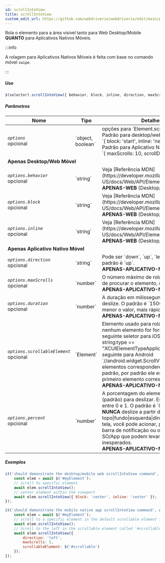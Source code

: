 ```yaml
---
id: scrollIntoView
title: scrollIntoView
custom_edit_url: https://github.com/webdriverio/webdriverio/edit/main/packages/webdriverio/src/commands/element/scrollIntoView.ts
---
```


Rola o elemento para a área visível tanto para Web Desktop/Mobile <strong>QUANTO</strong> para Aplicativos Nativos Móveis.

:::info

A rolagem para Aplicativos Nativos Móveis é feita com base no comando móvel `swipe`.

:::

##### Uso

```js
$(selector).scrollIntoView({ behavior, block, inline, direction, maxScrolls, duration, scrollableElement, percent })
```

##### Parâmetros

<table>
  <thead>
    <tr>
      <th>Nome</th><th>Tipo</th><th>Detalhes</th>
    </tr>
  </thead>
  <tbody>
    <tr>
      <td><code><var>options</var></code><br /><span className="label labelWarning">opcional</span></td>
      <td>`object, boolean`</td>
      <td>opções para `Element.scrollIntoView()`. Padrão para desktop/web móvel: <br/> `{ block: 'start', inline: 'nearest' }` <br /> Padrão para Aplicativo Nativo Móvel <br /> `{ maxScrolls: 10, scrollDirection: 'down' }`</td>
    </tr>
    <tr>
              <td colspan="3"><strong>Apenas Desktop/Web Móvel</strong></td>
            </tr>
    <tr>
      <td><code><var>options.behavior</var></code><br /><span className="label labelWarning">opcional</span></td>
      <td>`string`</td>
      <td>Veja [Referência MDN](https://developer.mozilla.org/en-US/docs/Web/API/Element/scrollIntoView). <br /><strong>APENAS-WEB</strong> (Desktop/Móvel)</td>
    </tr>
    <tr>
      <td><code><var>options.block</var></code><br /><span className="label labelWarning">opcional</span></td>
      <td>`string`</td>
      <td>Veja [Referência MDN](https://developer.mozilla.org/en-US/docs/Web/API/Element/scrollIntoView). <br /><strong>APENAS-WEB</strong> (Desktop/Móvel)</td>
    </tr>
    <tr>
      <td><code><var>options.inline</var></code><br /><span className="label labelWarning">opcional</span></td>
      <td>`string`</td>
      <td>Veja [Referência MDN](https://developer.mozilla.org/en-US/docs/Web/API/Element/scrollIntoView). <br /><strong>APENAS-WEB</strong> (Desktop/Móvel)</td>
    </tr>
    <tr>
              <td colspan="3"><strong>Apenas Aplicativo Nativo Móvel</strong></td>
            </tr>
    <tr>
      <td><code><var>options.direction</var></code><br /><span className="label labelWarning">opcional</span></td>
      <td>`string`</td>
      <td>Pode ser `down`, `up`, `left` ou `right`, o padrão é `up`. <br /><strong>APENAS-APLICATIVO-NATIVO-MÓVEL</strong></td>
    </tr>
    <tr>
      <td><code><var>options.maxScrolls</var></code><br /><span className="label labelWarning">opcional</span></td>
      <td>`number`</td>
      <td>O número máximo de rolagens até parar de procurar o elemento, o padrão é `10`. <br /><strong>APENAS-APLICATIVO-NATIVO-MÓVEL</strong></td>
    </tr>
    <tr>
      <td><code><var>options.duration</var></code><br /><span className="label labelWarning">opcional</span></td>
      <td>`number`</td>
      <td>A duração em milissegundos para o deslize. O padrão é `1500` ms. Quanto menor o valor, mais rápido o deslize.<br /><strong>APENAS-APLICATIVO-NATIVO-MÓVEL</strong></td>
    </tr>
    <tr>
      <td><code><var>options.scrollableElement</var></code><br /><span className="label labelWarning">opcional</span></td>
      <td>`Element`</td>
      <td>Elemento usado para rolar dentro. Se nenhum elemento for fornecido, utilizará o seguinte seletor para iOS `-ios predicate string:type == "XCUIElementTypeApplication"` e o seguinte para Android `//android.widget.ScrollView'`. Se mais elementos corresponderem ao seletor padrão, por padrão ele escolherá o primeiro elemento correspondente. <br /> <strong>APENAS-APLICATIVO-NATIVO-MÓVEL</strong></td>
    </tr>
    <tr>
      <td><code><var>options.percent</var></code><br /><span className="label labelWarning">opcional</span></td>
      <td>`number`</td>
      <td>A porcentagem do elemento rolável (padrão) para deslizar. Este é um valor entre 0 e 1. O padrão é `0.95`.<br /><strong>NUNCA</strong> deslize a partir do topo|fundo|esquerda|direita exatos da tela, você pode acionar, por exemplo, a barra de notificação ou outros recursos do SO/App que podem levar a resultados inesperados.<br /> <strong>APENAS-APLICATIVO-NATIVO-MÓVEL</strong></td>
    </tr>
  </tbody>
</table>

##### Exemplos

```js title="desktop.mobile.web.scrollIntoView.js"
it('should demonstrate the desktop/mobile web scrollIntoView command', async () => {
    const elem = await $('#myElement');
    // scroll to specific element
    await elem.scrollIntoView();
    // center element within the viewport
    await elem.scrollIntoView({ block: 'center', inline: 'center' });
});

```

```js title="mobile.native.app.scrollIntoView.js"
it('should demonstrate the mobile native app scrollIntoView command', async () => {
    const elem = await $('#myElement');
    // scroll to a specific element in the default scrollable element for Android or iOS for a maximum of 10 scrolls
    await elem.scrollIntoView();
    // Scroll to the left in the scrollable element called '#scrollable' for a maximum of 5 scrolls
    await elem.scrollIntoView({
        direction: 'left',
        maxScrolls: 5,
        scrollableElement: $('#scrollable')
    });
});
```